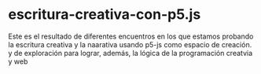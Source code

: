 # escritura-creativa-con-p5.js
Este es el resultado de diferentes encuentros en los que estamos probando la escritura creativa y la naarativa usando p5-js como espacio de creación. y de exploración para lograr, además, la lógica de la programación creatvia y web
